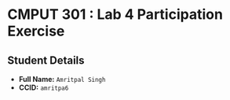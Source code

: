 # CMPUT 301 : Lab 4 Participation Exercise

## Student Details

- **Full Name:** `Amritpal Singh`
- **CCID:** `amritpa6`

